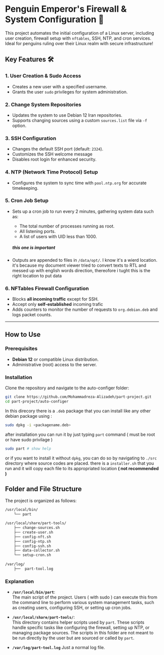 # Penguin Emperor's Firewall & System Configuration 🐧

This project automates the initial configuration of a Linux server, including user creation, firewall setup with `nftables`, SSH, NTP, and cron services. Ideal for penguins ruling over their Linux realm with secure infrastructure!

## Key Features 🛠️

### 1. **User Creation & Sudo Access**
- Creates a new user with a specified username.
- Grants the user `sudo` privileges for system administration.

### 2. **Change System Repositories**
- Updates the system to use Debian 12 Iran repositories.
- Supports changing sources using a custom `sources.list` file via `-f` option.

### 3. **SSH Configuration**
- Changes the default SSH port (default: `2324`).
- Customizes the SSH welcome message 
- Disables root login for enhanced security.

### 4. **NTP (Network Time Protocol) Setup**
- Configures the system to sync time with `pool.ntp.org` for accurate timekeeping.

### 5. **Cron Job Setup**
- Sets up a cron job to run every 2 minutes, gathering system data such as:
  - The total number of processes running as root.
  - All listening ports.
  - A list of users with UID less than 1000.

  ##### this one is important
- Outputs are appended to files in `/data/opt/`. I know it's a wierd location. it's because my document viewer tried to convert texts to RTL and messed up with english words direction, thereofore i tught this is the right location to put data  

### 6. **NFTables Firewall Configuration**
- Blocks **all incoming traffic** except for SSH.
- Accept only **self-established** incoming trafic
- Adds counters to monitor the number of requests to `org.debian.deb` and logs packet counts.

---

## How to Use

### Prerequisites
- **Debian 12** or compatible Linux distribution.
- Administrative (root) access to the server.

### Installation
Clone the repository and navigate to the auto-configer folder:

```bash
git clone https://github.com/Mohammadreza-Alizadeh/part-project.git
cd part-project/auto-configer
```
In this direcory there is a `.deb` package that you can install like any other debian package using : 
```bash
sudo dpkg -i <packagename.deb>
```

after installation you can run it by just typing `part` command ( must be root or have sudo privilage )
```bash
sudo part # show help
```

or if you want to install it without `dpkg`, you can do so by navigating to `./src` directory where source codes are placed. there is a `installer.sh` that you run and it will copy each file to its appropriated location **( not recommended )**

## Folder and File Structure

The project is organized as follows:

```bash
/usr/local/bin/
    └── part                           

/usr/local/share/part-tools/
    ├── change-sources.sh  
    ├── create-user.sh     
    ├── config-nft.sh      
    ├── config-ntp.sh                  
    ├── config-ssh.sh                  
    ├── data-collector.sh              
    └── setup-cron.sh 
    
/var/log/
    ├──  part-tool.log
```

### Explanation

*   **`/usr/local/bin/part`**:  
    The main script of the project. Users ( with sudo ) can execute this from the command line to perform various system management tasks, such as creating users, configuring SSH, or setting up cron jobs.
    
*   **`/usr/local/share/part-tools/`**:  
    This directory contains helper scripts used by `part`. These scripts handle specific tasks like configuring the firewall, setting up NTP, or managing package sources. The scripts in this folder are not meant to be run directly by the user but are sourced or called by `part`.
    
* **`/var/log/part-tool.log`**
    Just a normal log file.


